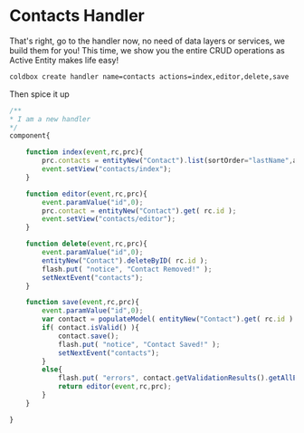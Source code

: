 # Contacts Handler

That's right, go to the handler now, no need of data layers or services, we build them for you! This time, we show you the entire CRUD operations as Active Entity makes life easy!

```bash
coldbox create handler name=contacts actions=index,editor,delete,save
```

Then spice it up

```js
/**
* I am a new handler
*/
component{

	function index(event,rc,prc){
		prc.contacts = entityNew("Contact").list(sortOrder="lastName",asQuery=false);
		event.setView("contacts/index");
	}

	function editor(event,rc,prc){
		event.paramValue("id",0);
		prc.contact = entityNew("Contact").get( rc.id );
		event.setView("contacts/editor");
	}

	function delete(event,rc,prc){
		event.paramValue("id",0);
		entityNew("Contact").deleteByID( rc.id );
		flash.put( "notice", "Contact Removed!" );
		setNextEvent("contacts");
	}

	function save(event,rc,prc){
		event.paramValue("id",0);
		var contact = populateModel( entityNew("Contact").get( rc.id ) );
		if( contact.isValid() ){
			contact.save();
			flash.put( "notice", "Contact Saved!" );
			setNextEvent("contacts");
		}
		else{
			flash.put( "errors", contact.getValidationResults().getAllErrors() );
			return editor(event,rc,prc);
		}
	}

}
```

